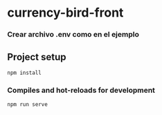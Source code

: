 # currency-bird-front

### Crear archivo .env como en el ejemplo

## Project setup
```
npm install
```

### Compiles and hot-reloads for development
```
npm run serve
```


